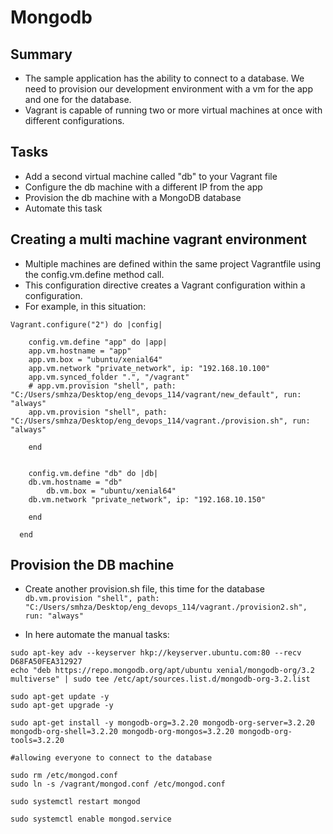 # Mongodb

## Summary
- The sample application has the ability to connect to a database. We need to provision our development environment with a vm for the app and one for the database.
- Vagrant is capable of running two or more virtual machines at once with different configurations.

## Tasks
- Add a second virtual machine called "db" to your Vagrant file
- Configure the db machine with a different IP from the app
- Provision the db machine with a MongoDB database
- Automate this task
	

## Creating a multi machine vagrant environment
- Multiple machines are defined within the same project Vagrantfile using the config.vm.define method call.
- This configuration directive creates a Vagrant configuration within a configuration.
- For example, in this situation:
````
Vagrant.configure("2") do |config|

	config.vm.define "app" do |app|
	app.vm.hostname = "app"
	app.vm.box = "ubuntu/xenial64"
	app.vm.network "private_network", ip: "192.168.10.100"
	app.vm.synced_folder ".", "/vagrant"
	# app.vm.provision "shell", path: "C:/Users/smhza/Desktop/eng_devops_114/vagrant/new_default", run: "always"
	app.vm.provision "shell", path: "C:/Users/smhza/Desktop/eng_devops_114/vagrant./provision.sh", run: "always"

	end

	
  	config.vm.define "db" do |db|
	db.vm.hostname = "db"
    	db.vm.box = "ubuntu/xenial64"
	db.vm.network "private_network", ip: "192.168.10.150"

	end
    	
  end

````
## Provision the DB machine
- Create another provision.sh file, this time for the database
`` db.vm.provision "shell", path: "C:/Users/smhza/Desktop/eng_devops_114/vagrant./provision2.sh", run: "always" ``

- In here automate the manual tasks:
````
sudo apt-key adv --keyserver hkp://keyserver.ubuntu.com:80 --recv D68FA50FEA312927
echo "deb https://repo.mongodb.org/apt/ubuntu xenial/mongodb-org/3.2 multiverse" | sudo tee /etc/apt/sources.list.d/mongodb-org-3.2.list

sudo apt-get update -y
sudo apt-get upgrade -y

sudo apt-get install -y mongodb-org=3.2.20 mongodb-org-server=3.2.20 mongodb-org-shell=3.2.20 mongodb-org-mongos=3.2.20 mongodb-org-tools=3.2.20

#allowing everyone to connect to the database

sudo rm /etc/mongod.conf
sudo ln -s /vagrant/mongod.conf /etc/mongod.conf

sudo systemctl restart mongod

sudo systemctl enable mongod.service
````

